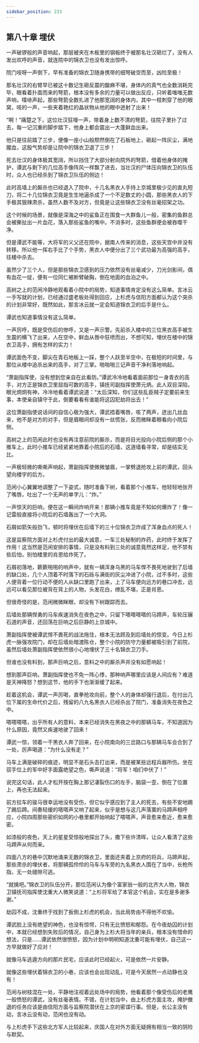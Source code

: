```yaml
---
sidebar_position: 233
---
```


## 第八十章 **埋伏**

一声破锣般的声音响起，那层被夹在木板里的钢板终于被那名壮汉砸烂了，没有人发出欢呼的声音，就连院中的锦衣卫也没有发出惊呼。

院门吱呀一声倒下，早有准备的锦衣卫随身携带的细弩破空而至，凶险至极！

那名壮汉的右臂早已被这十数记生砸反震的酸麻不堪，身体内的真气也全数消耗完毕，眼看着扑面而来的弩箭，根本没有多余的力量可以做出反应，只听着嗤嗤无数声响，噗哧声起，那些弩箭全数扎进了他那宽阔的身体内，其中一枝刺穿了他的眼窝，吱的一声，一些夹着艳红的晶状物从他的眼中迸射了出来！

“啊！”痛楚之下，这位壮汉狂嚎一声，带着身上数不清的弩箭，往院子里扑了过去，每一记沉重的脚步踏下，他身上都会震出一大蓬鲜血出来。

他只是往前踏了三步，便像一座小山般颓然倒在了石板地上，砸起一阵灰尘，满地腥血，这股气势却是让院中的锦衣卫退了三步！

死去壮汉的身体极其宽阔，所以挡住了大部分射向院外的弩箭，借着他身体的掩护，谭武与剩下的几位高手像阵风一样飘了进去，当壮汉的尸体压向锦衣卫的队伍时，众人也已经杀到了锦衣卫队伍的侧边！

此时高墙上的厮杀也已经退入了院中，十几名黑衣人手持上京城里极少见的直丸短刀，将二十几位锦衣卫竟是生生地逼杀成了一个不足数丈的小圆，那些黑衣人的下手极其狠辣肃杀，虽然人数不及对方，但竟是让这些锦衣卫没有丝毫招架之功。

这个时候的场景，就像是深海之中的鲨鱼正在围食一大群鱼儿一般，密集的鱼群总会被撕扯出一片血花，落入那些鲨鱼的嘴中。不消多时，这些鱼群便会被吞噬干净。

但是谭武不能等，大将军的义父还在院中，据南人传来的消息，这些天宫中并没有转移。所以他一挥右手比了个手势，黑衣人中便分出了三个武功最为高强的高手，往楼中杀去。

虽然少了三个人，但是那些锦衣卫感到的压力依然没有丝毫减少，刀光剑影间，偶有血花一绽，便有一位同仁被断臂破胸，倒在地面的血泊之中。

高树之上的范闲冷静地观看着小院中的局势，知道事情肯定没有这么简单。言冰云一手写就的计划，已经通过盛老板处得到回应，上杉虎与信阳方面都认为这个突杀的计划非常好，既然如此，那言冰云就一定会知道锦衣卫的后手是什么。

谭武也知道事情没有这么简单。

一声厉呼，既是受伤后的惨呼，又是一声示警。先前杀入楼中的三位黑衣高手被生生震的横飞了出来，人在空中，鲜血从唇中狂喷而出，不想可知，埋伏在楼中的锦衣卫高手，拥有怎样的实力！

谭武面色不变，脚尖在青石地板上一踩，整个人跃至半空中，在极短的时间里，与那位从楼中追杀出来的高手，对了三掌。啪啪啪三记声音干净利落地响起。

“萧副指挥使，没有想到您亲自在此看防。”谭武冷冷地看着面前那位一身青衣的高手，对方正是锦衣卫里屈指可数的高手，镇抚司副指挥使萧元炳。此人双目深陷，眼光炯炯有神，冷冷地看着谭武说道：“太后深知，你们这些乱臣贼子定要前来生事，本使亲自镇守于此，倒要看看有谁能将这囚犯劫将出去！”

这位萧副指使说话间的自信心极为强大，谭武捂着嘴唇，咳了两声，迸出几丝血来，他不是对方的对手，但是眉眼间却没有一丝慌张，反而微眯着眼看向小院后侧。

高树之上的范闲此时也没有再注意前院的厮杀，而是将目光投向小院后侧的那个小推车上，此时小推车已经紧紧地靠着小院后的石墙，这道墙看寻常，却是结实无比。

一声极轻微的嘶嘶声响起，萧副指挥使微微皱眉，一掌劈退抢攻上前的谭武，回头望向楼宇的后方。

范闲小心翼翼地调整了一下姿式，随时准备下树，看着那个小推车，他轻轻地张开了嘴唇，吐出了一个无声的单字儿：“炸。”

一声惊天的巨响，便在这一瞬间炸响开来！那辆小推车竟是不知如何爆炸了！像一记雷般直接将小院后的石墙轰出了一个大洞。

石屑如箭矢般劲飞，顿时将埋伏在后墙下的三十位锦衣卫炸成了浑身血点的死人！

这是监察院方面对上杉虎付出的最大诚意，一车三处秘制的炸药，此时终于发挥了作用！这当然是范闲安排的事情，只是没有料到三处的诚意竟然这样足，他不禁有些后怕，别怕楼里的肖恩给炸死了。

石屑初落地，簌簌啪啪的响声中，就有一辆浑身乌黑的马车悍不畏死地驶到了后墙的缺口处，几个人顶着不时落下的石砾与满街的灰尘冲进了小院，过不多时，这些人便背着一位行动不便的人从缺口里跑了出来，上了马车便向远方的巷口冲去，远远可以看见那位被背在背上的人物，头发花白，缭乱不堪，正是肖恩。

但很奇怪的是，范闲微微眯眼，却没有下树跟踪而去。

后墙处那辆悍勇的马车疾速消失在夜色之中，只留下嗒嗒嗒嗒的马蹄声，车轮压辗石道的声音，还回荡在巨响之后巨静的上京城中。

萧副指挥使被谭武悍不畏死的战法拖住，根本无法顾及到后墙处的惊变。今日上杉虎一脉强攻院门，却在后墙处暗渡陈仓，整个小院的防守力量都被吸引到了前院，虽然后墙处萧副指挥使依然很小心地埋伏了三十名锦衣卫刀手。

但谁也没有料到，那声巨响之后，意料之中的厮杀声并没有如愿响起！

想到那声巨响，萧副指挥使也不免一阵心悸，那种响声哪里应该是人间应有？难道是天神降怒？想到这节，他的手下也渐渐缓了起来。

趁着这机会，谭武一声厉喝，直拳抢攻向前，整个人的身体却强行退后，在付出几位下属的生命代价之后，残留的八九名黑衣人已经杀出了院门，准备消失在夜色之中。

嗒嗒嗒嗒，出乎所有人的意料，本来已经消失在黑夜之中的那辆马车，不知道因为什么原因，竟然又疾速地驶了回来！

谭武一惊，领着一干黑衣人奔了回来，在小院南向的三岔路口与那辆马车会合到了一处，厉声喝道：“为什么没有走？”

马车上满是破碎的痕迹，明显不是石头击打出来，而是被某些远程兵器所伤。坐在驭手位上的军中好手面露绝望之色，嘶声说道：“将军！咱们中伏了！”

说完这句话，此人才松开按在胸上那记凄裂伤口的左手，脑袋一歪，倒在了位置上，再也无法起来。

前方拉车的骏马很幸运地没有受伤，但它似乎感应到了主人的死去，有些不安地踢了踢后蹄。间奏轻缓的嗒嗒声又响了起来，似乎是想与这几声落寞的马蹄声相呼应，小院四周那些密织如网的小巷里都开始响起了嗒嗒声，声音愈来愈近，愈来愈密。

如漆般的夜色，天上的星星受惊般地探出了头，撒下些许清晖，让众人看清了这些马蹄声从何而来。

四面八方的巷中沉默地涌来无数的锦衣卫，里面还夹着上京府的将兵，马蹄声起，那些肃杀的埋伏者，将那辆孤伶伶的马车与车旁的九名黑衣人围在了当中，长枪所指，无一处缝隙可逃。

“就擒吧。”锦衣卫的队伍分开，那位范闲认为像个富家翁一般的北齐大人物，锦衣卫镇抚司指挥使沈重大人微笑说道：“上杉将军给了本官这个机会，实在是多谢多谢。”

劫囚不成，沈重终于找到了扳倒上杉虎的机会，当此局势由不得他不欢愉。

谭武脸上没有绝望的神色，也没有惊愕，只有无比愤怒和郁怨。在今夜劫囚的计划中，本就已经想到失败后的情况，自己身为上杉大将当年的亲兵，根本没有惜命的想法，只是……谭武依然很愤怒，因为计划中明明知道沈重可能有埋伏，自己这一方早就做好了应对！

就像马车逃遁方向的那片民宅，应该此时已经起火，可是依然一片安静。

就像这些埋伏着锦衣卫的小巷，应该也会出现动乱，可是今天居然一点动静也没有！

范闲与树枝混在一处，平静地注视着远处场中的局势，他看着那个像受伤后的老鹰一般愤怒的谭武，没有丝毫表情。不错，在计划当中，由上杉虎方面主攻，掩护撤退的任务应该是由信阳方面与监察院潜伏在上京的密谍行事。但是，长公主没有动，言冰云没有动，范闲也没有动。

与上杉虎手下这些北方军人比较起来，庆国人在对外方面无疑拥有相当一致的阴险与默契。


